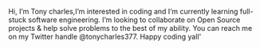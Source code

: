 Hi, I’m Tony charles,I’m interested in coding and I’m currently learning full-stuck software engineering.
I’m looking to collaborate on Open Source projects & help solve problems to the best of my ability.
You can reach me on my Twitter handle @tonycharles377.
Happy coding yall'

<!---
tonycharles377/tonycharles377 is a ✨ special ✨ repository because its `README.md` (this file) appears on your GitHub profile.
You can click the Preview link to take a look at your changes.
--->
